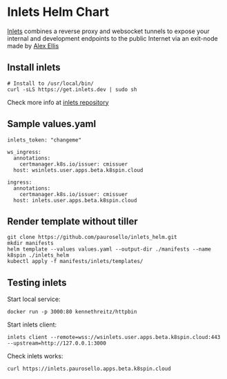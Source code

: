 # Inlets Helm Chart
[Inlets](https://github.com/alexellis/inlets) combines a reverse proxy and websocket tunnels to expose your internal and development endpoints to the public Internet via an exit-node made by [Alex Ellis](https://github.com/alexellis)

## Install inlets
```
# Install to /usr/local/bin/
curl -sLS https://get.inlets.dev | sudo sh
```
Check more info at [inlets repository](https://github.com/alexellis/inlets#get-started-install-the-cli)


## Sample values.yaml
```
inlets_token: "changeme"

ws_ingress:
  annotations:
    certmanager.k8s.io/issuer: cmissuer
  host: wsinlets.user.apps.beta.k8spin.cloud

ingress:
  annotations:
    certmanager.k8s.io/issuer: cmissuer
  host: inlets.user.apps.beta.k8spin.cloud
```

## Render template without tiller
```
git clone https://github.com/paurosello/inlets_helm.git
mkdir manifests
helm template --values values.yaml --output-dir ./manifests --name k8spin ./inlets_helm
kubectl apply -f manifests/inlets/templates/
```

## Testing inlets

Start local service:
```
docker run -p 3000:80 kennethreitz/httpbin
```

Start inlets client:
```
inlets client --remote=wss://wsinlets.user.apps.beta.k8spin.cloud:443  --upstream=http://127.0.0.1:3000
```

Check inlets works:
```
curl https://inlets.paurosello.apps.beta.k8spin.cloud
```